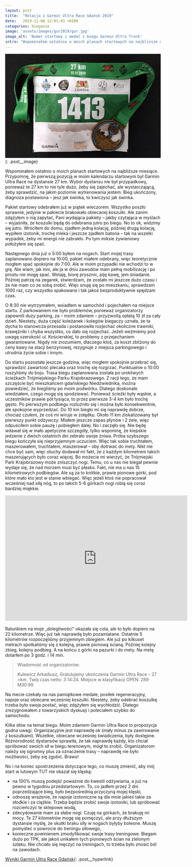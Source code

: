 ```yaml
---
layout: post
title:  "Relacja z Garmin Ultra Race Gdańsk 2019"
date:   2019-12-08 12:01:43 +0100
categories: bieganie
image: 'assets/images/gur2019/gur.jpg'
image_alt: 'Numer startowy i medal z biegu Garmin Ultra Track'
intro: "Wspominałem ostatnio o moich planach startowych na najbliższe miesiące. Przypomnę, że pierwszą pozycją w moim kalendarzu startowym był Garmin Ultra Race na dystansie 27 km. Wybór dystansu nie był przypadkowy, ponieważ te 27 km to nie tyle dużo, żeby się zajechać, ale wystarczającą, żeby sprawdzić, na jakim poziomie wytrenowania jestem. Bieg ukończony, diagnoza postawiona – jesz jak świnka, to kwiczysz jak świnka."
---
```


![Numer startowy i medal z Garmin Ultra Track](/assets/images/gur2019/gur.jpg){: .post__image}

Wspominałem ostatnio o moich planach startowych na najbliższe miesiące. Przypomnę, że pierwszą pozycją w moim kalendarzu startowym był Garmin Ultra Race na dystansie 27 km. Wybór dystansu nie był przypadkowy, ponieważ te 27 km to nie tyle dużo, żeby się zajechać, ale wystarczającą, żeby sprawdzić, na jakim poziomie wytrenowania jestem. Bieg ukończony, diagnoza postawiona – jesz jak świnka, to kwiczysz jak świnka.

Pakiet startowy odebrałem już w piątek wieczorem. Wszystko poszło sprawnie, jedynie w pakiecie brakowało obiecanej koszulki. Ale zanim zdążyłem o nią zapytać, Pani wydająca pakiety – jakby czytająca w myślach – wyjaśniła, że koszulki będą do odebrania jutro po biegu. No to ok, widzimy się jutro. Wróciłem do domu, zjadłem jedną kolację, później drugą kolację, wypiłem izotonik, trochę mleka i jeszcze zjadłem batona – tak na wszelki wypadek, żeby mi energii nie zabrakło. Po tym miksie żywieniowy położyłem się spać.

Następnego dnia już o 5:00 byłem na nogach. Start mojej trasy zaplanowano dopiero na 10:00, pakiet miałem odebrany, więc teoretycznie mogłem spać spokojnie do 7:00. Ale w moim przypadki nie wchodzi to w grę. Nie wiem, jak inni, ale ja w dniu zawodów mam pełną mobilizację i po prostu nie mogę spać. Wstaję, biorę prysznic, piję kawę, jem śniadanie. Później patrzę na zegarek, stwierdzam, że zostało mi jeszcze dużo czasu i że nie mam co ze sobą zrobić. Więc snuję się po mieszkaniu, sprawdzam 1000 raz, czy wszystko spakowane i tak jakoś bezproduktywnie spędzam czas. 

O 8:30 nie wytrzymałem, wsiadłem w samochód i pojechałem na miejsce startu. Z parkowaniem nie było problemów, ponieważ organizatorzy zapewnili duży parking, za – moim zdaniem – przyzwoitą opłatą 10 zł za cały dzień. Niestety, duża część koleżanek i kolegów biegaczy uznała, że ta dycha to stanowcza przesada i postanowiła rozjechać okoliczne trawniki, krawężniki i chyba wszystko, co dało się rozjechać. Jeżeli weźmiemy pod uwagę szerokość ul. Kościerskiej, to problemy z przejechaniem gwarantowane. Nigdy nie zrozumiem, dlaczego ktoś, za koszt zbliżony do ceny kawy na stacji benzynowej, rezygnuje z miejsca parkingowego i utrudnia życie sobie i innym.

Do startu pozostała jeszcze godzina, więc mogłem spokojnie przebrać się, sprawdzić zawartość plecaka oraz trochę się rozgrzać. Punktualnie o 10:00 ruszyliśmy do boju. Trasa biegu zaplanowana została po urokliwych ścieżkach Trójmiejskiego Parku Krajobrazowego. Z racji tego, że mam szczęście być mieszkańcem gdańskiego Niedźwiednika, można powiedzieć, że biegliśmy po moim podwórku. Dlatego doskonale wiedziałem, czego mogę się spodziewać. Ponieważ ścieżki były wąskie, a uczestników prawie pół tysiąca, to przez pierwsze 3-4 km było trochę gęsto. Po pierwszym podbiegu rozluźniło się i można było konsekwentnie, ale spokojnie wyprzedzać. Do 10 km biegło mi się naprawdę dobrze, chociaż czułem, że coś mi wiruje w żołądku. Około 11 km zlokalizowany był pierwszy punkt odżywczy. Miałem jeszcze zapas płynów i 2 żele, więc odpuściłem sobie pauzę i pobiegłem dalej. No i zaczęło się. Nie będę wdawał się w mało apetyczne szczegóły, tylko wspomnę, że kiepskie jedzenie z dwóch ostatnich dni zebrało swoje żniwa. Próba szybszego biegu kończyła się nieprzyjemnym uczuciem. Więc tak sobie truchtałem, maszerowałem, truchtałem, maszerował – oby dotrwać do mety. Nikt nie chce być sam, więc otuchy dodawał mi fakt, że z każdym kilometrem takich maszerujących było coraz więcej. Bo możecie mi wierzyć, że Trójmiejski Park Krajobrazowy może zniszczyć nogi. Temu, co u nas nie biegał pewnie wydaje się, że nad morzem musi być płasko. Fakt, nie ma u nas 15 kilometrowych podbiegów. Ale są za to krótkie, prawie pionowe górki, pod które mało kto jest w stanie wbiegać. Więc jeżeli ktoś nie popracował wcześniej nad siłą nóg, to po takich 5-6 górkach nogi robią się coraz bardziej miękkie. 

<iframe height='405' width='590' frameborder='0' allowtransparency='true' scrolling='no' src='https://www.strava.com/activities/2916973129/embed/956ccf81639549db2ec62dc909d02a8630990857'></iframe>

Ratunkiem na moje „dolegliwości” okazała się cola, ale to było dopiero na 22 kilometrze. Więc już tak naprawdę było pozamiatane. Ostatnie 5 kilometrów rozpoczęliśmy przyjemnym zbiegiem. Ale już po kilkuset metrach spotkaliśmy się z kolejną, prawie pionową ścianą. Później kolejny zbieg, kolejny podbieg. A na końcu z górki na pazurki i do mety. Na metę dotarłem po 3 godz. i 14 min.

>Wiadomość od organizatorów:
>
>Kulewicz Arkadiusz, Gratulujemy ukończenia Garmin Ultra Race – 27 >km. Twój czas netto: 3:14:24. Miejsce w klasyfikacji OPEN: 289 M30:99

Na mecie czekały na nas pamiątkowe medale, posiłek regeneracyjny, napoje oraz obiecane wcześniej koszulki. Niestety, żeby odebrać koszulkę trzeba było swoje postać, więc zdążyłem się wychłodzić. Dlatego zrezygnowałem z towarzyskich dyskusji i poleciałem szybko do samochodu.

Kilka słów na temat biegu. Moim zdaniem Garmin Ultra Race to propozycja godna uwagi. Organizacyjnie jest naprawdę ok (mały minus za zawirowanie z koszulkami). Wszelkie, obiecane wcześniej świadczenia, były dostępne. Różnorodność dystansów sprawiła, że tak naprawdę każdy, kto chciał spróbować swoich sił w biegu terenowym, mógł to zrobić. Organizatorom należy się ogromny plus za oznaczenie trasy – naprawdę nie było możliwości, żeby się zgubić. Brawo!

No i na koniec spostrzeżenia dotyczące tego, co muszę zmienić, aby mój start w lutowym TUT nie okazał się klęską:

* na 100% muszą podejść poważnie do kwestii odżywiania, a już na pewno w tygodniu przedstartowym. To, co jadłem przez 2 dni poprzedzające bieg, było bezpośrednią przyczyną mojej klęski,
* odnoszę wrażenie, że napoje izotoniczne są dla mnie jakieś takie za słodkie i za ciężkie. Trzeba będzie zrobić swoje izotoniki, lub spróbować rozcieńczyć te sklepowe wodą,
* zdecydowanie mam za słabe nogi. Czuję na górkach, że brakuję mi mocy. Te 27 kilometrów mogę się pomęczyć, ale przy dłuższym dystansie myślę, że skutki braku siły w nogach byłyby bolesne. Muszę pomyśleć o powrocie do treningu siłowego,
* konieczne powinienem zmodyfikować swoje trasy treningowe. Biegam dużo po TPK, ale jakoś unikałem tych pionowych ścian na zielonym szlaku. Nie chciało się męczyć na treningach, to trzeba było znosić ból na zawodach.


[Wyniki Garmin Ultra Race Gdańsk](https://ultrarace.pl/garmin-ultra-race-gdansk-2019-wyniki/){: .post__hyperlink}